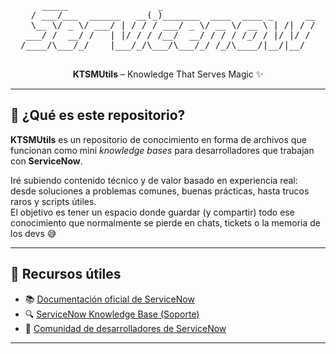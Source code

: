 <pre align="center">
     _____                 _                              
  / ___/___  ______   __(_)_______  ____  ____ _      __
  \__ \/ _ \/ ___/ | / / / ___/ _ \/ __ \/ __ \ | /| / /
 ___/ /  __/ /   | |/ / / /__/  __/ / / / /_/ / |/ |/ / 
/____/\___/_/    |___/_/\___/\___/_/ /_/\____/|__/|__/  
 </pre>
 
<p align="center">
  <strong>KTSMUtils</strong> – Knowledge That Serves Magic ✨
</p>

---

## 🧠 ¿Qué es este repositorio?

**KTSMUtils** es un repositorio de conocimiento en forma de archivos que funcionan como mini *knowledge bases* para desarrolladores que trabajan con **ServiceNow**.

Iré subiendo contenido técnico y de valor basado en experiencia real: desde soluciones a problemas comunes, buenas prácticas, hasta trucos raros y scripts útiles.  
El objetivo es tener un espacio donde guardar (y compartir) todo ese conocimiento que normalmente se pierde en chats, tickets o la memoria de los devs 😅

---

## 📎 Recursos útiles

- 📚 [Documentación oficial de ServiceNow](https://www.servicenow.com/docs/)
- 🔍 [ServiceNow Knowledge Base (Soporte)](https://support.servicenow.com/kb?id=kb_home)
- 💬 [Comunidad de desarrolladores de ServiceNow](https://www.servicenow.com/community/)

---

                                                                              
                                                                              
                                                                                                                              
